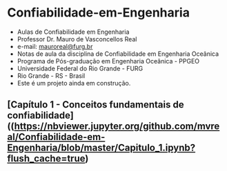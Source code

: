 # Confiabilidade-em-Engenharia  
* Aulas de Confiabilidade em Engenharia
* Professor Dr. Mauro de Vasconcellos Real
* e-mail: mauroreal@furg.br
* Notas de aula da disciplina de Confiabilidade em Engenharia Oceânica
* Programa de Pós-graduação em Engenharia Oceânica - PPGEO
* Universidade Federal do Rio Grande - FURG
* Rio Grande - RS - Brasil
* Este é um projeto ainda em construção.

## [Capítulo 1 - Conceitos fundamentais de confiabilidade]((https://nbviewer.jupyter.org/github.com/mvreal/Confiabilidade-em-Engenharia/blob/master/Capitulo_1.ipynb?flush_cache=true)